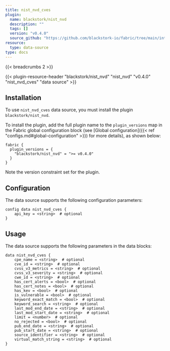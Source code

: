 ```yaml
---
title: nist_nvd_cves
plugin:
  name: blackstork/nist_nvd
  description: ""
  tags: []
  version: "v0.4.0"
  source_github: "https://github.com/blackstork-io/fabric/tree/main/internal/nistnvd/"
resource:
  type: data-source
type: docs
---
```


{{< breadcrumbs 2 >}}

{{< plugin-resource-header "blackstork/nist_nvd" "nist_nvd" "v0.4.0" "nist_nvd_cves" "data source" >}}

## Installation

To use `nist_nvd_cves` data source, you must install the plugin `blackstork/nist_nvd`.

To install the plugin, add the full plugin name to the `plugin_versions` map in the Fabric global configuration block (see [Global configuration]({{< ref "configs.md#global-configuration" >}}) for more details), as shown below:

```hcl
fabric {
  plugin_versions = {
    "blackstork/nist_nvd" = ">= v0.4.0"
  }
}
```

Note the version constraint set for the plugin.

## Configuration

The data source supports the following configuration parameters:

```hcl
config data nist_nvd_cves {
    api_key = <string>  # optional
}
```

## Usage

The data source supports the following parameters in the data blocks:

```hcl
data nist_nvd_cves {
    cpe_name = <string>  # optional
    cve_id = <string>  # optional
    cvss_v3_metrics = <string>  # optional
    cvss_v3_severity = <string>  # optional
    cwe_id = <string>  # optional
    has_cert_alerts = <bool>  # optional
    has_cert_notes = <bool>  # optional
    has_kev = <bool>  # optional
    is_vulnerable = <bool>  # optional
    keyword_exact_match = <bool>  # optional
    keyword_search = <string>  # optional
    last_mod_end_date = <string>  # optional
    last_mod_start_date = <string>  # optional
    limit = <number>  # optional
    no_rejected = <bool>  # optional
    pub_end_date = <string>  # optional
    pub_start_date = <string>  # optional
    source_identifier = <string>  # optional
    virtual_match_string = <string>  # optional
}
```